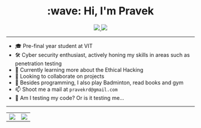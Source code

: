 <h1 align="center">:wave: Hi, I'm Pravek</h1>

<p align="center">
  <a href="https://www.linkedin.com/in/pravek-dixit-7594b41b3/">
    <img src="https://img.shields.io/badge/LinkedIn-0077B5?style=for-the-badge&logo=linkedin&logoColor=white">
   <a/>
  <a href="https://github.com/Pravekrd">
    <img src="https://img.shields.io/badge/harshpailkar-100000?style=for-the-badge&logo=github&logoColor=white">
   <a/>
</p>

---
    
- 🎓 Pre-final year student at VIT
- 🛠  Cyber security enthusiast, actively honing my skills in areas such as penetration testing
- 🌱 Currently learning more about the Ethical Hacking
- 👯 Looking to collaborate on projects
- 💬 Besides programming, I also play Badminton, read books and gym
- 📫 Shoot me a mail at `pravekrd@gmail.com`
- 🤖 Am I testing my code? Or is it testing me...

---

<table cellspacing="0" cellpadding="0" border="0">
  <tr>
    <td>
      <a href="https://github.com/Pravekrd">
        <img src="https://github-readme-stats.vercel.app/api?username=Pravekrd&show_icons=true&include_all_commits=true&theme=tokyonight">
      <a/>
    </td>
    <td>
      <a href="https://github.com/Pravekrd">
        <img src="https://github-readme-stats.vercel.app/api/top-langs/?username=Pravekrd&layout=compact&theme=tokyonight">
      <a/>
    </td>
  </tr>
</table>
    

